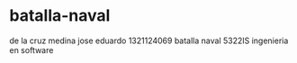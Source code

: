 # batalla-naval
de la cruz medina jose eduardo 
1321124069
batalla naval 
5322IS
ingenieria en software 
